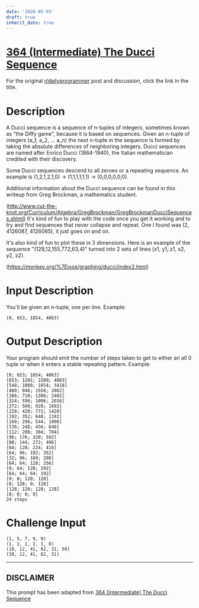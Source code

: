 ```yaml
---
date: '2020-05-03'
draft: true
inherit_date: true
---
```


# [364 (Intermediate) The Ducci Sequence](https://old.reddit.com/r/dailyprogrammer/comments/8sjcl0/20180620_challenge_364_intermediate_the_ducci/)

For the original [r/dailyprogrammer](https://www.reddit.com/r/dailyprogrammer/) post and discussion, click the link in the title.

# Description
A Ducci sequence is a sequence of n-tuples of integers, sometimes known as "the Diffy game", because it is based on sequences. Given an n-tuple of integers (a_1, a_2, ... a_n) the next n-tuple in the sequence is formed by taking the absolute differences of neighboring integers. Ducci sequences are named after Enrico Ducci (1864-1940), the Italian mathematician credited with their discovery.

Some Ducci sequences descend to all zeroes or a repeating sequence. An example is (1,2,1,2,1,0) -> (1,1,1,1,1,1) -> (0,0,0,0,0,0). 

Additional information about the Ducci sequence can be found in this writeup from Greg Brockman, a mathematics student. 

(http://www.cut-the-knot.org/Curriculum/Algebra/GregBrockman/GregBrockmanDucciSequences.shtml)
It's kind of fun to play with the code once you get it working and to try and find sequences that never collapse and repeat. One I found was (2, 4126087, 4126085), it just goes on and on.

It's also kind of fun to plot these in 3 dimensions. Here is an example of the sequence "(129,12,155,772,63,4)" turned into 2 sets of lines (x1, y1, z1, x2, y2, z2). 

(https://monkey.org/%7Ejose/graphing/ducci/index2.html)
# Input Description
You'll be given an n-tuple, one per line. Example:


```
(0, 653, 1854, 4063)
```
# Output Description
Your program should emit the number of steps taken to get to either an all 0 tuple or when it enters a stable repeating pattern. Example:


```
[0; 653; 1854; 4063]
[653; 1201; 2209; 4063]
[548; 1008; 1854; 3410]
[460; 846; 1556; 2862]
[386; 710; 1306; 2402]
[324; 596; 1096; 2016]
[272; 500; 920; 1692]
[228; 420; 772; 1420]
[192; 352; 648; 1192]
[160; 296; 544; 1000]
[136; 248; 456; 840]
[112; 208; 384; 704]
[96; 176; 320; 592]
[80; 144; 272; 496]
[64; 128; 224; 416]
[64; 96; 192; 352]
[32; 96; 160; 288]
[64; 64; 128; 256]
[0; 64; 128; 192]
[64; 64; 64; 192]
[0; 0; 128; 128]
[0; 128; 0; 128]
[128; 128; 128; 128]
[0; 0; 0; 0]
24 steps
```
# Challenge Input

```
(1, 5, 7, 9, 9)
(1, 2, 1, 2, 1, 0)
(10, 12, 41, 62, 31, 50)
(10, 12, 41, 62, 31)
```

----
## **DISCLAIMER**
This prompt has been adapted from [364 [Intermediate] The Ducci Sequence](https://old.reddit.com/r/dailyprogrammer/comments/8sjcl0/20180620_challenge_364_intermediate_the_ducci/
)
